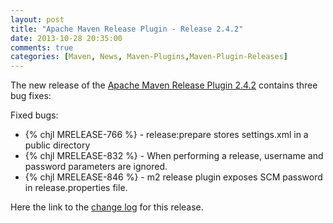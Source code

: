 ```yaml
---
layout: post
title: "Apache Maven Release Plugin - Release 2.4.2"
date: 2013-10-28 20:35:00
comments: true
categories: [Maven, News, Maven-Plugins,Maven-Plugin-Releases]
---
```

The new release of the [Apache Maven Release Plugin 2.4.2](http://maven.apache.org/plugins/maven-release-plugin/)
contains three bug fixes:

Fixed bugs:

 * {% chjl MRELEASE-766 %} - release:prepare stores settings.xml in a public directory
 * {% chjl MRELEASE-832 %} - When performing a release, username and password parameters are ignored.
 * {% chjl MRELEASE-846 %} - m2 release plugin exposes SCM password in release.properties file.

Here the link to the [change log](http://jira.codehaus.org/secure/ReleaseNote.jspa?projectId=11144&version=19618&styleName=Html) for this release.
